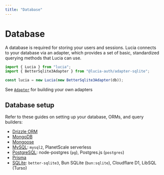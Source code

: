 ```yaml
---
title: "Database"
---
```


# Database

A database is required for storing your users and sessions. Lucia connects to your database via an adapter, which provides a set of basic, standardized querying methods that Lucia can use.

```ts
import { Lucia } from "lucia";
import { BetterSqlite3Adapter } from "@lucia-auth/adapter-sqlite";

const lucia = new Lucia(new BetterSqlite3Adapter(db));
```

See [`Adapter`](/reference/main/Adapter) for building your own adapters

## Database setup

Refer to these guides on setting up your database, ORMs, and query builders:

- [Drizzle ORM](/database/drizzle)
- [MongoDB](/database/mongodb)
- [Mongoose](/database/mongoose)
- [MySQL](/database/mysql): `mysql2`, PlanetScale serverless
- [PostgreSQL](/database/postgresql): node-postgres (`pg`), Postgres.js (`postgres`)
- [Prisma](/database/prisma)
- [SQLite](/database/sqlite): `better-sqlite3`, Bun SQLite (`bun:sqlite`), Cloudflare D1, LibSQL (Turso)
